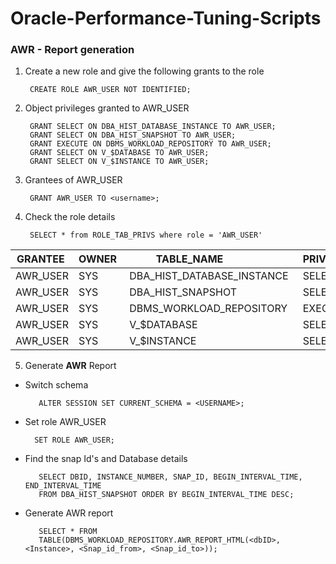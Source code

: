 # Oracle-Performance-Tuning-Scripts

### AWR - Report generation
1. Create a new role and give the following grants to the role

        CREATE ROLE AWR_USER NOT IDENTIFIED;
     
2. Object privileges granted to AWR_USER    
     
        GRANT SELECT ON DBA_HIST_DATABASE_INSTANCE TO AWR_USER;
        GRANT SELECT ON DBA_HIST_SNAPSHOT TO AWR_USER;
        GRANT EXECUTE ON DBMS_WORKLOAD_REPOSITORY TO AWR_USER;
        GRANT SELECT ON V_$DATABASE TO AWR_USER;
        GRANT SELECT ON V_$INSTANCE TO AWR_USER;
			
3. Grantees of AWR_USER 

        GRANT AWR_USER TO <username>;		
		
4. Check the role details

        SELECT * from ROLE_TAB_PRIVS where role = 'AWR_USER' 
	  		
			
 |GRANTEE  | OWNER  | TABLE_NAME                 | PRIVILEGE |
 |---------| -------| ---------------------------| ----------|
 |AWR_USER | SYS    | DBA_HIST_DATABASE_INSTANCE | SELECT    |
 |AWR_USER | SYS    | DBA_HIST_SNAPSHOT          | SELECT    |
 |AWR_USER | SYS    | DBMS_WORKLOAD_REPOSITORY   | EXECUTE   |
 |AWR_USER | SYS    | V_$DATABASE                | SELECT    |
 |AWR_USER | SYS    | V_$INSTANCE                | SELECT    |
      

5. Generate **AWR** Report
 * Switch schema
 
          ALTER SESSION SET CURRENT_SCHEMA = <USERNAME>;

 * Set role AWR_USER
 
         SET ROLE AWR_USER;
	
 * Find the snap Id's and Database details
 
          SELECT DBID, INSTANCE_NUMBER, SNAP_ID, BEGIN_INTERVAL_TIME, END_INTERVAL_TIME 
          FROM DBA_HIST_SNAPSHOT ORDER BY BEGIN_INTERVAL_TIME DESC;

 * Generate AWR report
 
          SELECT * FROM 
          TABLE(DBMS_WORKLOAD_REPOSITORY.AWR_REPORT_HTML(<dbID>, <Instance>, <Snap_id_from>, <Snap_id_to>)); 
